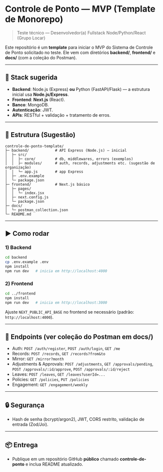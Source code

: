 # Controle de Ponto — MVP (Template de Monorepo)
> Teste técnico — Desenvolvedor(a) Fullstack Node/Python/React (Grupo Locar)

Este repositório é um **template** para iniciar o MVP do Sistema de Controle de Ponto solicitado no teste.
Ele vem com diretórios **backend/**, **frontend/** e **docs/** (com a coleção do Postman).

---

## 🧱 Stack sugerida
- **Backend**: Node.js (Express) **ou** Python (FastAPI/Flask) — a estrutura inicial usa **Node.js/Express**.
- **Frontend**: **Next.js** (React).
- **Banco**: MongoDB.
- **Autenticação**: JWT.
- **APIs**: RESTful + validação + tratamento de erros.

---

## 📁 Estrutura (Sugestão)
```
controle-de-ponto-template/
├─ backend/            # API Express (Node.js) — inicial
│  ├─ src/
│  │  ├─ core/         # db, middlewares, errors (exemplos)
│  │  ├─ modules/      # auth, records, adjustments etc. (sugestão de organização)
│  │  └─ app.js        # app Express
│  ├─ .env.example
│  └─ package.json
├─ frontend/           # Next.js básico
│  ├─ pages/
│  │  └─ index.jsx
│  ├─ next.config.js
│  └─ package.json
├─ docs/
│  └─ postman_collection.json
└─ README.md
```

---

## ▶️ Como rodar
### 1) Backend
```bash
cd backend
cp .env.example .env
npm install
npm run dev   # inicia em http://localhost:4000
```

### 2) Frontend
```bash
cd ../frontend
npm install
npm run dev   # inicia em http://localhost:3000
```

Ajuste `NEXT_PUBLIC_API_BASE` no frontend se necessário (padrão: `http://localhost:4000`).

---

## 🔌 Endpoints (ver coleção do Postman em docs/)
- Auth: `POST /auth/register`, `POST /auth/login`, `GET /me`
- Records: `POST /records`, `GET /records?from&to`
- Mirror: `GET /mirror?month`
- Adjustments & Approvals: `POST /adjustments`, `GET /approvals/pending`, `POST /approvals/:id/approve`, `POST /approvals/:id/reject`
- Leaves: `POST /leaves`, `GET /leaves?userId=...`
- Policies: `GET /policies`, `PUT /policies`
- Engagement: `GET /engagement/weekly`

---

## 🔒 Segurança
- Hash de senha (bcrypt/argon2), JWT, CORS restrito, validação de entrada (Zod/Joi).

---

## 📦 Entrega
- Publique em um repositório GitHub **público** chamado **controle-de-ponto** e inclua README atualizado.
